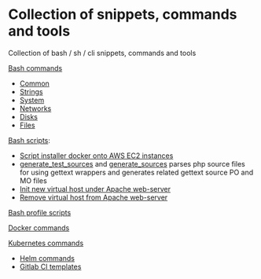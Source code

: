 # Collection of snippets, commands and tools

Collection of bash / sh / cli snippets, commands and tools

[Bash commands](bash.md)

- [Common](bash.md#common-bash)
- [Strings](bash.md#strings)
- [System](bash.md#system)
- [Networks](bash.md#networks)
- [Disks](bash.md#disks)
- [Files](bash.md#files)

[Bash scripts](bin):

- [Script installer docker onto AWS EC2 instances](bin/aws_deploy_cmd.sh)
- [generate_test_sources](bin/generate_test_sources.sh) and [generate_sources](bin/generate_sources.sh) parses php source files for using gettext wrappers and generates related gettext source PO and MO files
- [Init new virtual host under Apache web-server](bin/newsite.sh)
- [Remove virtual host from Apache web-server](bin/rmsite.sh)

[Bash profile scripts](bash_profile/README.md)

[Docker commands](docker.md)

[Kubernetes commands](k8s.md#k8s)

- [Helm commands](k8s.md#helm)
- [Gitlab CI templates](k8s.md#helm)
